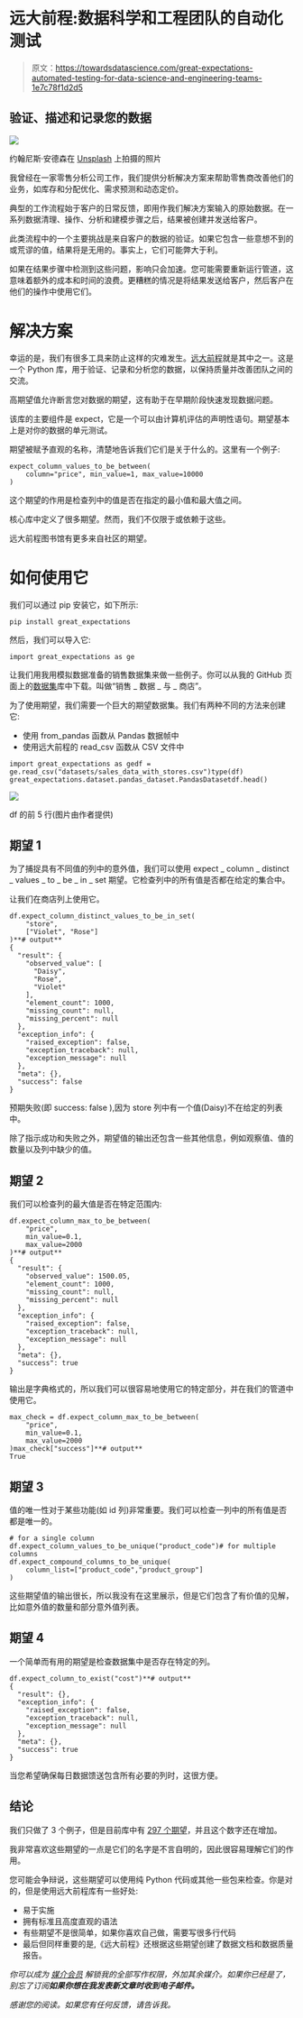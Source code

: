 # 远大前程:数据科学和工程团队的自动化测试

> 原文：<https://towardsdatascience.com/great-expectations-automated-testing-for-data-science-and-engineering-teams-1e7c78f1d2d5>

## 验证、描述和记录您的数据

![](img/62476ae03c1c72c5e279bed542b82fa2.png)

约翰尼斯·安德森在 [Unsplash](https://unsplash.com/s/photos/master?utm_source=unsplash&utm_medium=referral&utm_content=creditCopyText) 上拍摄的照片

我曾经在一家零售分析公司工作，我们提供分析解决方案来帮助零售商改善他们的业务，如库存和分配优化、需求预测和动态定价。

典型的工作流程始于客户的日常反馈，即用作我们解决方案输入的原始数据。在一系列数据清理、操作、分析和建模步骤之后，结果被创建并发送给客户。

此类流程中的一个主要挑战是来自客户的数据的验证。如果它包含一些意想不到的或荒谬的值，结果将是无用的。事实上，它们可能弊大于利。

如果在结果步骤中检测到这些问题，影响只会加速。您可能需要重新运行管道，这意味着额外的成本和时间的浪费。更糟糕的情况是将结果发送给客户，然后客户在他们的操作中使用它们。

# 解决方案

幸运的是，我们有很多工具来防止这样的灾难发生。[远大前程](https://greatexpectations.io/)就是其中之一。这是一个 Python 库，用于验证、记录和分析您的数据，以保持质量并改善团队之间的交流。

高期望值允许断言您对数据的期望，这有助于在早期阶段快速发现数据问题。

该库的主要组件是 expect，它是一个可以由计算机评估的声明性语句。期望基本上是对你的数据的单元测试。

期望被赋予直观的名称，清楚地告诉我们它们是关于什么的。这里有一个例子:

```
expect_column_values_to_be_between(
    column="price", min_value=1, max_value=10000
)
```

这个期望的作用是检查列中的值是否在指定的最小值和最大值之间。

核心库中定义了很多期望。然而，我们不仅限于或依赖于这些。

远大前程图书馆有更多来自社区的期望。

# 如何使用它

我们可以通过 pip 安装它，如下所示:

```
pip install great_expectations
```

然后，我们可以导入它:

```
import great_expectations as ge
```

让我们用我用模拟数据准备的销售数据集来做一些例子。你可以从我的 GitHub 页面上的[数据集](https://github.com/SonerYldrm/datasets)库中下载。叫做“销售 _ 数据 _ 与 _ 商店”。

为了使用期望，我们需要一个巨大的期望数据集。我们有两种不同的方法来创建它:

*   使用 from_pandas 函数从 Pandas 数据帧中
*   使用远大前程的 read_csv 函数从 CSV 文件中

```
import great_expectations as gedf = ge.read_csv("datasets/sales_data_with_stores.csv")type(df)
great_expectations.dataset.pandas_dataset.PandasDatasetdf.head()
```

![](img/e9cf715017cce8703fd7cb2f22f58f84.png)

df 的前 5 行(图片由作者提供)

## 期望 1

为了捕捉具有不同值的列中的意外值，我们可以使用 expect _ column _ distinct _ values _ to _ be _ in _ set 期望。它检查列中的所有值是否都在给定的集合中。

让我们在商店列上使用它。

```
df.expect_column_distinct_values_to_be_in_set(
    "store",
    ["Violet", "Rose"]    
)**# output**
{
  "result": {
    "observed_value": [
      "Daisy",
      "Rose",
      "Violet"
    ],
    "element_count": 1000,
    "missing_count": null,
    "missing_percent": null
  },
  "exception_info": {
    "raised_exception": false,
    "exception_traceback": null,
    "exception_message": null
  },
  "meta": {},
  "success": false
}
```

预期失败(即 success: false ),因为 store 列中有一个值(Daisy)不在给定的列表中。

除了指示成功和失败之外，期望值的输出还包含一些其他信息，例如观察值、值的数量以及列中缺少的值。

## 期望 2

我们可以检查列的最大值是否在特定范围内:

```
df.expect_column_max_to_be_between(
    "price",
    min_value=0.1,
    max_value=2000
)**# output**
{
  "result": {
    "observed_value": 1500.05,
    "element_count": 1000,
    "missing_count": null,
    "missing_percent": null
  },
  "exception_info": {
    "raised_exception": false,
    "exception_traceback": null,
    "exception_message": null
  },
  "meta": {},
  "success": true
}
```

输出是字典格式的，所以我们可以很容易地使用它的特定部分，并在我们的管道中使用它。

```
max_check = df.expect_column_max_to_be_between(
    "price",
    min_value=0.1,
    max_value=2000
)max_check["success"]**# output**
True
```

## 期望 3

值的唯一性对于某些功能(如 id 列)非常重要。我们可以检查一列中的所有值是否都是唯一的。

```
# for a single column
df.expect_column_values_to_be_unique("product_code")# for multiple columns
df.expect_compound_columns_to_be_unique(
    column_list=["product_code","product_group"]
)
```

这些期望值的输出很长，所以我没有在这里展示，但是它们包含了有价值的见解，比如意外值的数量和部分意外值列表。

## 期望 4

一个简单而有用的期望是检查数据集中是否存在特定的列。

```
df.expect_column_to_exist("cost")**# output**
{
  "result": {},
  "exception_info": {
    "raised_exception": false,
    "exception_traceback": null,
    "exception_message": null
  },
  "meta": {},
  "success": true
}
```

当您希望确保每日数据馈送包含所有必要的列时，这很方便。

## 结论

我们只做了 3 个例子，但是目前库中有 [297 个期望](https://greatexpectations.io/expectations/)，并且这个数字还在增加。

我非常喜欢这些期望的一点是它们的名字是不言自明的，因此很容易理解它们的作用。

您可能会争辩说，这些期望可以使用纯 Python 代码或其他一些包来检查。你是对的，但是使用远大前程库有一些好处:

*   易于实施
*   拥有标准且高度直观的语法
*   有些期望不是很简单，如果你喜欢自己做，需要写很多行代码
*   最后但同样重要的是,《远大前程》还根据这些期望创建了数据文档和数据质量报告。

*你可以成为* [*媒介会员*](https://sonery.medium.com/membership) *解锁我的全部写作权限，外加其余媒介。如果你已经是了，别忘了订阅**如果你想在我发表新文章时收到电子邮件。***

*感谢您的阅读。如果您有任何反馈，请告诉我。*